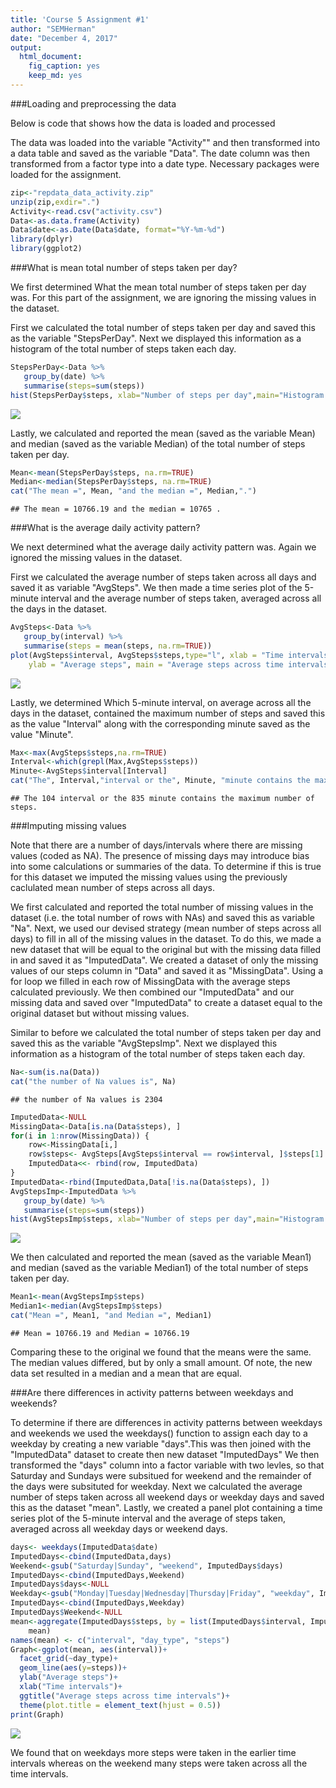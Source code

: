 ```yaml
---
title: 'Course 5 Assignment #1'
author: "SEMHerman"
date: "December 4, 2017"
output: 
  html_document: 
    fig_caption: yes
    keep_md: yes
---
```


###Loading and preprocessing the data

Below is code that shows how the data is loaded and processed

The data was loaded into the variable "Activity"" and then transformed into a data table and saved as 
the variable "Data".  The date column was then transformed from a factor type into a date type.
Necessary packages were loaded for the assignment.


```r
zip<-"repdata_data_activity.zip" 
unzip(zip,exdir=".")
Activity<-read.csv("activity.csv")
Data<-as.data.frame(Activity)
Data$date<-as.Date(Data$date, format="%Y-%m-%d")
library(dplyr)
library(ggplot2)
```

###What is mean total number of steps taken per day?

We first determined What the mean total number of steps taken per day was. For this part of the 
assignment, we are ignoring the missing values in the dataset.

First we calculated the total number of steps taken per day and saved this as the variable "StepsPerDay".
Next we displayed this information as a histogram of the total number of steps taken each day.  


```r
StepsPerDay<-Data %>%
   group_by(date) %>%
   summarise(steps=sum(steps))
hist(StepsPerDay$steps, xlab="Number of steps per day",main="Histogram of steps per day")
```

![](PA1_template_files/figure-html/steps-1.png)<!-- -->

Lastly, we calculated and reported the mean (saved as the variable Mean) and median (saved as the variable
Median) of the total number of steps taken per day.


```r
Mean<-mean(StepsPerDay$steps, na.rm=TRUE)
Median<-median(StepsPerDay$steps, na.rm=TRUE)
cat("The mean =", Mean, "and the median =", Median,".")
```

```
## The mean = 10766.19 and the median = 10765 .
```

###What is the average daily activity pattern?

We next determined what the average daily activity pattern was. Again we ignored the missing values
in the dataset.

First we calculated the average number of steps taken across all days and  saved it as variable "AvgSteps".
We then made a time series plot of the 5-minute interval and the average number of steps taken,
averaged across all the days in the dataset.  


```r
AvgSteps<-Data %>%
   group_by(interval) %>%
   summarise(steps = mean(steps, na.rm=TRUE))
plot(AvgSteps$interval, AvgSteps$steps,type="l", xlab = "Time intervals", 
    ylab = "Average steps", main = "Average steps across time intervals")
```

![](PA1_template_files/figure-html/interval-1.png)<!-- -->

Lastly, we determined Which 5-minute interval, on average across all the days in the dataset, 
contained the maximum number of steps and saved this as the value "Interval" along with the 
corresponding minute saved as the value "Minute".


```r
Max<-max(AvgSteps$steps,na.rm=TRUE)
Interval<-which(grepl(Max,AvgSteps$steps))
Minute<-AvgSteps$interval[Interval]
cat("The", Interval,"interval or the", Minute, "minute contains the maximum number of steps.")
```

```
## The 104 interval or the 835 minute contains the maximum number of steps.
```

###Imputing missing values

Note that there are a number of days/intervals where there are missing values (coded as NA). The presence 
of missing days may introduce bias into some calculations or summaries of the data.  To determine if this 
is true for this dataset we imputed the missing values using the previously caclulated mean number of steps 
across all days. 

We first calculated and reported the total number of missing values in the dataset (i.e. the total number 
of rows with NAs) and saved this as variable "Na".  Next, we used our devised strategy (mean number of
steps across all days) to fill in all of the missing values in the dataset.  To do this, we made a new
dataset that will be equal to the original but with the missing data filled in and saved it as 
"ImputedData".  We created a dataset of only the missing values of our steps column in "Data" and 
saved it as "MissingData".  Using a for loop we filled in each row of MissingData with the average 
steps calculated previously.  We then combined our "ImputedData" and our missing data and saved over 
"ImputedData" to create a dataset equal to the original dataset  but without missing values.  

Similar to before we calculated the total number of steps taken per day and saved this as the variable
"AvgStepsImp". Next we displayed this information as a histogram of the total number of steps taken each 
day.  


```r
Na<-sum(is.na(Data))
cat("the number of Na values is", Na)
```

```
## the number of Na values is 2304
```

```r
ImputedData<-NULL
MissingData<-Data[is.na(Data$steps), ]
for(i in 1:nrow(MissingData)) {
    row<-MissingData[i,]
    row$steps<- AvgSteps[AvgSteps$interval == row$interval, ]$steps[1]
    ImputedData<<- rbind(row, ImputedData)
}
ImputedData<-rbind(ImputedData,Data[!is.na(Data$steps), ])
AvgStepsImp<-ImputedData %>%
   group_by(date) %>%
   summarise(steps=sum(steps))
hist(AvgStepsImp$steps, xlab="Number of steps per day",main="Histogram of steps per day")
```

![](PA1_template_files/figure-html/impute-1.png)<!-- -->

We then  calculated and reported the mean (saved as the variable Mean1) and median 
(saved as the variable Median1) of the total number of steps taken per day.


```r
Mean1<-mean(AvgStepsImp$steps)
Median1<-median(AvgStepsImp$steps)
cat("Mean =", Mean1, "and Median =", Median1)
```

```
## Mean = 10766.19 and Median = 10766.19
```

Comparing these to the original we found that the means were the same. The median values differed, 
but by only a small amount.  Of note, the new data set resulted in a median and a mean that are equal.

###Are there differences in activity patterns between weekdays and weekends?

To determine if there are differences in activity patterns between weekdays and weekends we used 
the weekdays() function to assign each day to a weekday by creating a new variable "days".This 
was then joined with the "ImputedData" dataset to create then new dataset "ImputedDays" 
We then transformed the "days" column into a factor variable with two levles, so that Saturday and Sundays 
were subsitued for weekend and the remainder of the days were subsituted for weekday. Next we calculated
the average number of steps taken across all weekend days or weekday days and saved this as the dataset
"mean".  Lastly, we created a panel plot containing a time series plot of the 5-minute interval and the 
average of steps taken, averaged across all weekday days or weekend days. 


```r
days<- weekdays(ImputedData$date)
ImputedDays<-cbind(ImputedData,days)
Weekend<-gsub("Saturday|Sunday", "weekend", ImputedDays$days)
ImputedDays<-cbind(ImputedDays,Weekend)
ImputedDays$days<-NULL
Weekday<-gsub("Monday|Tuesday|Wednesday|Thursday|Friday", "weekday", ImputedDays$Weekend)
ImputedDays<-cbind(ImputedDays,Weekday)
ImputedDays$Weekend<-NULL
mean<-aggregate(ImputedDays$steps, by = list(ImputedDays$interval, ImputedDays$Weekday), 
    mean)
names(mean) <- c("interval", "day_type", "steps")
Graph<-ggplot(mean, aes(interval))+
  facet_grid(~day_type)+
  geom_line(aes(y=steps))+
  ylab("Average steps")+
  xlab("Time intervals")+
  ggtitle("Average steps across time intervals")+
  theme(plot.title = element_text(hjust = 0.5))
print(Graph)
```

![](PA1_template_files/figure-html/days-1.png)<!-- -->

We found that on weekdays more steps were taken in the earlier time intervals whereas on the
weekend many steps were taken across all the time intervals.

